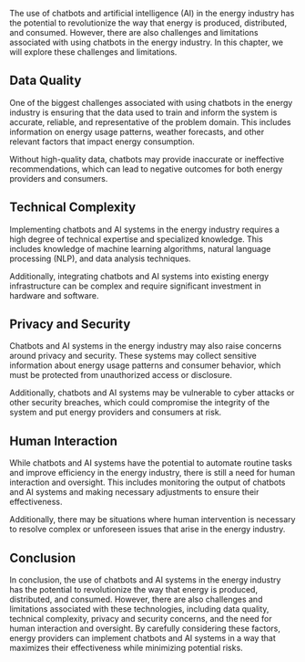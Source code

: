 

The use of chatbots and artificial intelligence (AI) in the energy industry has the potential to revolutionize the way that energy is produced, distributed, and consumed. However, there are also challenges and limitations associated with using chatbots in the energy industry. In this chapter, we will explore these challenges and limitations.

Data Quality
------------

One of the biggest challenges associated with using chatbots in the energy industry is ensuring that the data used to train and inform the system is accurate, reliable, and representative of the problem domain. This includes information on energy usage patterns, weather forecasts, and other relevant factors that impact energy consumption.

Without high-quality data, chatbots may provide inaccurate or ineffective recommendations, which can lead to negative outcomes for both energy providers and consumers.

Technical Complexity
--------------------

Implementing chatbots and AI systems in the energy industry requires a high degree of technical expertise and specialized knowledge. This includes knowledge of machine learning algorithms, natural language processing (NLP), and data analysis techniques.

Additionally, integrating chatbots and AI systems into existing energy infrastructure can be complex and require significant investment in hardware and software.

Privacy and Security
--------------------

Chatbots and AI systems in the energy industry may also raise concerns around privacy and security. These systems may collect sensitive information about energy usage patterns and consumer behavior, which must be protected from unauthorized access or disclosure.

Additionally, chatbots and AI systems may be vulnerable to cyber attacks or other security breaches, which could compromise the integrity of the system and put energy providers and consumers at risk.

Human Interaction
-----------------

While chatbots and AI systems have the potential to automate routine tasks and improve efficiency in the energy industry, there is still a need for human interaction and oversight. This includes monitoring the output of chatbots and AI systems and making necessary adjustments to ensure their effectiveness.

Additionally, there may be situations where human intervention is necessary to resolve complex or unforeseen issues that arise in the energy industry.

Conclusion
----------

In conclusion, the use of chatbots and AI systems in the energy industry has the potential to revolutionize the way that energy is produced, distributed, and consumed. However, there are also challenges and limitations associated with these technologies, including data quality, technical complexity, privacy and security concerns, and the need for human interaction and oversight. By carefully considering these factors, energy providers can implement chatbots and AI systems in a way that maximizes their effectiveness while minimizing potential risks.
